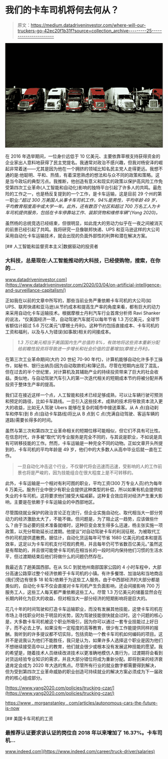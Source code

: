 # 我们的卡车司机将何去何从？

> 原文：<https://medium.datadriveninvestor.com/where-will-our-truckers-go-42ec20f1b31f?source=collection_archive---------25----------------------->

![](img/4ccb4c23bc27e588309d43d4ae112116.png)

在 2016 年选举期间，一位身价远低于 10 亿美元、主要依靠草根支持获得资金的企业家出人意料地获得了民主党提名。我通常对政治不感兴趣，但我对杨安泽的崛起非常着迷——尤其是因为他在一个拥挤的领域比知名民主党人走得更远。我想不通的是:他聪明、平和、热情，有着深思熟虑的想法和与众不同的政策和策略。这是当今政坛的典型污点。我推断，他创造有意义和现实的政策以保护高风险工作免受第四次工业革命(人工智能和自动化)影响的独特平台引起了许多人的共鸣。最危险的工作之一，也是杨反复提到的一个工作，是卡车运输，这是目前 29 个州的第一职业:*“超过 300 万美国人从事卡车司机工作，94%是男性，平均年龄 49 岁，平均教育程度高中或大学一年。此外，还有数百个社区和超过 700 万名工人为卡车司机提供服务，包括在卡车停靠站工作、装卸货物和维修车辆”(Yang 2020)。*

虽然杨的总统竞选已经结束，但很明显，如此庞大的劳动力似乎在一夜之间被消灭的前景已经引起了共鸣。我将研究一旦像联邦快递、UPS 和亚马逊这样的大公司采用自动化卡车运输技术，就会出现的负面外部性的利弊和潜在解决方案。

[](https://www.datadriveninvestor.com/2020/03/04/on-artificial-intelligence-and-surveillance-capitalism/) [## 人工智能和监督资本主义|数据驱动的投资者

### 大科技，总是现在:人工智能推动的大科技，已经使购物，搜索，在你的…

www.datadriveninvestor.com](https://www.datadriveninvestor.com/2020/03/04/on-artificial-intelligence-and-surveillance-capitalism/) 

正如我在以前的文章中所写的，那些当前业务严重依赖卡车司机的大公司(如 UPS、联邦快递和亚马逊)从节约成本和提高生产率的角度来看，都有巨大的动力来采用自动化卡车运输技术。根据摩根士丹利汽车行业首席分析师 Ravi Shanker 的说法，“仅美国经济一项，自动驾驶汽车就可以每年节省 1.3 万亿美元，全球节省额估计超过 5.6 万亿美元”(摩根士丹利)。这种节约包括直接成本、卡车司机的工资和福利，以及与人为错误(如事故)相关的间接成本。

> *1.3 万亿美元相当于美国国内生产总值的 8%，有效地将这些资本重新分配给前瞻性投资将导致进一步增长和社会价值的显著增加(摩根士丹利)。*

在第三次工业革命期间(大约 20 世纪 70-90 年代)，计算机能够自动化许多手工操作，如秘书、银行出纳员(因为自动取款机)和簿记员。尽管在短期内出现了混乱，但在过去的半个世纪里，对计算机及其辅助产业的持续投资带来了巨大的社会收益。类似地，与自动驾驶汽车引入的第一次迭代相关的短期成本节约将被分配并再投资于整体生产率的提高。

我们正在接近这样一个点，人工智能和技术已经足够成熟，可以让车辆行驶可预测和预定的路径，比如卡车路线。一旦引入这些技术，成熟的技术将导致资本流入更大的收益，比如无人驾驶 Ubers 能够在复杂的城市中接送乘客。从 A 点(自动刹车和停车)到 B 点(自动卡车路线)将比从 B 点到 C 点(充满自动驾驶、客运车辆的道路)需要长得多的时间。

虽然与第三次和第四次工业革命相关的短期位移可能相似，但它们不具有可比性。在信息时代，许多被“取代”的专业服务是完全不同的，与其说是职业，不如说是具有可转移技能的工作。然而，卡车运输是一种完全不同的动物。正如文章开头所提到的，卡车司机的平均年龄是 49 岁，他们中的大多数人从高中毕业后就一直在工作。

> 一旦自动化冲击这个行业，不仅替代将会迅速而迅速，受影响的人的工作前景也将是严峻的，因为技能组合在很大程度上是不可转移的。

此外，卡车运输是一个相对有利可图的职业，平均工资(300 万专业人员)约为每年 6 万美元。服务行业中很少有职业会提供这种类型的补偿，所以如果有机会提供给失业的卡车司机，这将要求他们接受大幅减薪。这种复合效应将对经济产生重大影响，主要是在依赖于卡车运输业的中西部地区。

尽管围绕就业保护的政治言论正在流行，但企业实施自动化、取代相当大一部分劳动力的经济激励太大了，不能不做。但问题是，为了阻止这一趋势，应该做些什么？由于当必要的技术准备就绪时，这种巨变会发生得多么迅速，杨主张实施一项政策，以充分帮助延长过渡期。他提议“对自动驾驶卡车的利润征税，为被取代工作的司机提供遣散费。据估计，自动化货运每年可节省 1680 亿美元的成本和提高效率，这足以为卡车司机支付可观的费用，并且每年仍可节省数百亿美元。”虽然这是有帮助的，并且很可能使卡车司机在相当长的一段时间内保持他们习惯的生活水平，但过渡期结束后他们将做什么的问题仍然存在。

我最近去了趟美国西部。在从 SLC 到犹他州南部国家公园的 4 小时车程中，大部分高速公路穿过整个经济依赖于卡车司机的小镇。有许多餐馆、加油站和当地商店(我们旁边有很多 18 轮车)依赖于为这些工人服务。由于中西部经济的大部分都是类似的，自动化卡车不仅会直接对卡车司机产生负面影响，还会间接影响 700 万服务工人，这些工人每天都严重依赖这些工人。尽管 1.3 万亿美元的储蓄显然会在长期内转化为巨大的收益，但对相当大一部分经济的短期影响将是巨大的。

花几十年的时间驾驶和打造卡车运输职业，而没有发展其他技能，这使卡车司机在市场上寻找职业时处于明显的劣势，因为驾驶技能很快就会过时。这个问题的核心是，大多数卡车司机被这个职业所吸引，因为你可以通过一套专业技能过上好日子，而不必去上学。如果没有一定程度的高等教育，很少有工作能提供同样的报酬。我听到的许多提议都不切实际，包括资助一个教卡车司机如何编码的项目。这并不是说我认为他们不能胜任，我只是认为，如果许多人选择这个职业是因为他们不想继续接受高中以上的教育，他们就会很少或根本没有发展这种技能的愿望。我的希望是，随着技术人员继续改进技术以更准确地模仿人类行为，过渡期将会看到对货运经验专业知识的需求，并且大部分错位将成为重新分配。即将到来的经济衰退肯定会成为 2020 年大选的焦点。尽管所有行业的就业数字都需要得到解决，但为受到第四次工业革命威胁的职业创造可持续就业的解决方案必须成为下一届政府的核心组成部分。

[https://www.yang2020.com/policies/trucking-czar/](https://www.yang2020.com/policies/trucking-czar/)

[https://www . morganstanley . com/articles/autonomous-cars-the-future-is-now](https://www.morganstanley.com/articles/autonomous-cars-the-future-is-now)

[](https://www.indeed.com/career/truck-driver/salaries) [## 美国卡车司机的工资

### 最推荐认证要求该认证的岗位自 2018 年以来增加了 16.37%。卡车司机…

www.indeed.com](https://www.indeed.com/career/truck-driver/salaries)